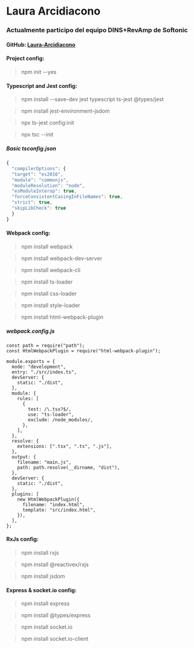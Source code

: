 # Laura Arcidiacono

### Actualmente participo del equipo DINS+RevAmp de Softonic

#### GitHub: [Laura-Arcidiacono](https://github.com/Laura-Arcidiacono)

#### Project config:

> npm init --yes

#### Typescript and Jest config:

> npm install --save-dev jest typescript ts-jest @types/jest

> npm install jest-environment-jsdom

> npx ts-jest config:init

> npx tsc --init

##### Basic tsconfig.json

```js
{
  "compilerOptions": {
  "target": "es2016",
  "module": "commonjs",
  "moduleResolution": "node",
  "esModuleInterop": true,
  "forceConsistentCasingInFileNames": true,
  "strict": true,
  "skipLibCheck": true
  }
}
```

#### Webpack config:

> npm install webpack

> npm install webpack-dev-server

> npm install webpack-cli

> npm install ts-loader

> npm install css-loader

> npm install style-loader

> npm install html-webpack-plugin

##### webpack.config.js

```jss
const path = require("path");
const HtmlWebpackPlugin = require("html-webpack-plugin");

module.exports = {
  mode: "development",
  entry: "./src/index.ts",
  devServer: {
    static: "./dist",
  },
  module: {
    rules: [
      {
        test: /\.tsx?$/,
        use: "ts-loader",
        exclude: /node_modules/,
      },
    ],
  },
  resolve: {
    extensions: [".tsx", ".ts", ".js"],
  },
  output: {
    filename: "main.js",
    path: path.resolve(__dirname, "dist"),
  },
  devServer: {
    static: "./dist",
  },
  plugins: [
    new HtmlWebpackPlugin({
      filename: "index.html",
      template: "src/index.html",
    }),
  ],
};
```

#### RxJs config:

> npm install rxjs

> npm install @reactivex/rxjs

> npm install jsdom


#### Express & socket.io config:

> npm install express

> npm install @types/express

> npm install socket.io

> npm install socket.io-client